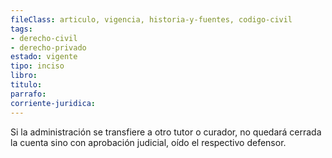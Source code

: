 ```yaml
---
fileClass: articulo, vigencia, historia-y-fuentes, codigo-civil
tags:
- derecho-civil
- derecho-privado
estado: vigente
tipo: inciso
libro:
titulo:
parrafo:
corriente-juridica:
---
```

Si la administración se transfiere a otro tutor o curador, no quedará cerrada la cuenta sino con aprobación judicial, oído el respectivo defensor.